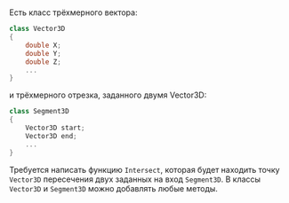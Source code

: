 # 
Есть класс трёхмерного вектора: 
```cpp
class Vector3D
{
    double X;
    double Y;
    double Z;
    ...
}
```
и трёхмерного отрезка, заданного двумя Vector3D:
```cpp
class Segment3D
{
    Vector3D start;
    Vector3D end;
    ...
}
```

Требуется написать функцию  `Intersect`, которая будет находить точку `Vector3D` пересечения двух заданных на вход `Segment3D`. В классы `Vector3D` и `Segment3D` можно добавлять любые методы.

